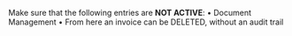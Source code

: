 Make sure that the following entries are **NOT ACTIVE**:
•	Document Management
    •	From here an invoice can be DELETED, without an audit trail


